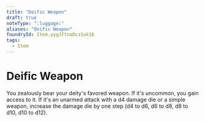 ```yaml
---
title: "Deific Weapon"
draft: true
noteType: ":luggage:"
aliases: "Deific Weapon"
foundryId: Item.yygJFtnaOcz1ok16
tags:
  - Item
---
```


# Deific Weapon

You zealously bear your deity's favored weapon. If it's uncommon, you gain access to it. If it's an unarmed attack with a d4 damage die or a simple weapon, increase the damage die by one step (d4 to d6, d6 to d8, d8 to d10, d10 to d12).
